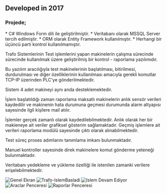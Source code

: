 ## Developed in 2017 ## 

<h3>Projede;</h3>
 * C# Windows Form dili ile geliştirilmiştir.
 * Veritabanı olarak MSSQL Server tercih edilmiştir.
 * ORM olarak Entity Framework kullanılmıştır.
 * Herhangi bir üçüncü parti kontrol kullanılmamıştır.


Trafo Sistemlerinin Test işlemlerini yapan makinelerin çalışma sürecinde sürecinde kullanılmak üzere geliştirilmiş bir kontrol - raporlama yazılımıdır.

Bu yazılım aracılığıyla test makinelerinin başlatılması, bitirilmesi, durdurulması ve diğer özelliklerinin kullanılması amacıyla gerekli komutlar TCP-IP üzerinden PLC'ye gönderilmektedir.

Sistem 4 adet makineyi aynı anda desteklemektedir.

İşlem başlatıldığı zaman raporlama maksatlı makinelerin anlık sensör verileri kaydedilir ve makinenin hata durumuna geçmesi durumunda alarm altyapısı sayesinde ilgli kişilere mail atılır.

İşlemler gerçek zamanlı olarak kaydedilebilmektedir. Anlık olarak her bir makieneye ait veriler grafiksel gösterim sağlamaktadır. Geçmiş işlemlere ait verileri raporlama modülü sayesinde çıktı olarak alınabilmektedir.

Test süreç proses adımlarını tanımlama imkanı bulunmaktadır.

Manuel kontroller sayesinde direk makinelere komut gönderme yeteneği bulunmaktadır.

Veritabanı yedekleme ve yükleme özelliği ile istenilen zamanki verilere erişelebilmektedir.


 
![Genel Ekran](https://user-images.githubusercontent.com/99508918/186651876-ca20508a-8213-46e0-b600-0daa59651cee.png)
![Trafo-IslemBasladi](https://user-images.githubusercontent.com/99508918/186651883-5b1d02d9-05dd-466d-aa1e-9664a89c2329.png)
![Islem Devam Ediyor](https://user-images.githubusercontent.com/99508918/186651894-d322e8ab-d815-4519-ac4f-f71868bb67f6.png)
![Araclar Penceresi](https://user-images.githubusercontent.com/99508918/186651903-c3dc819d-c12b-4d56-b1cd-5e32d2d1b2c0.png)
![Raporlar Penceresi](https://user-images.githubusercontent.com/99508918/186651915-515e306f-5673-4c0d-8cf0-4fc27a9e4f27.png)
